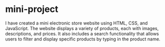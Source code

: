 # mini-project
I have created a mini electronic store website using HTML, CSS, and JavaScript. The website displays a variety of products, each with images, descriptions, and prices. It also includes a search functionality that allows users to filter and display specific products by typing in the product name. 
